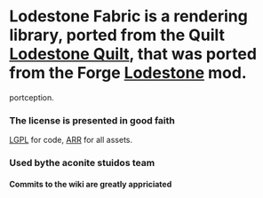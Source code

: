 # **Lodestone Fabric** is a rendering library, ported from the Quilt [Lodestone Quilt](https://github.com/Arathain/LodestoneLib-Quilt), that was ported from the Forge [Lodestone](https://github.com/LodestarMC/Lodestone) mod.
portception. 
### The license is presented in good faith
[LGPL](./LICENSE.md) for code, [ARR](./LICENSE_ASSETS.md) for all assets.

### Used bythe aconite stuidos team

#### Commits to the wiki are greatly appriciated 